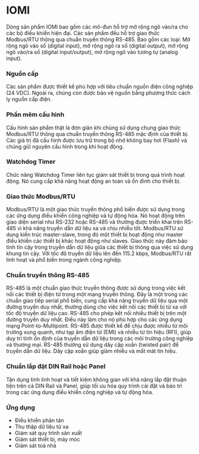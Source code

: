 # IOMI	
Dòng sản phẩm IOMI bao gồm các mô-đun hỗ trợ mở rộng ngõ vào/ra cho các bộ điều khiển hiện đại. Các sản phẩm đều hỗ trợ giao thức Modbus/RTU thông qua chuẩn truyền thông RS-485. Bao gồm các loại: Mở rộng ngõ vào số (digital input), mở rộng ngõ ra số (digital output), mở rộng ngõ vào/ra số (digital input/output), mở rộng ngõ vào tương tự (analog input).
### Nguồn cấp
Các sản phẩm được thiết kế phù hợp với tiêu chuẩn nguồn điện công nghiệp (24 VDC). Ngoài ra, chúng còn được bảo vệ nguồn bằng phương thức cách ly nguồn cấp điện.
### Phần mêm cấu hình
Cấu hình sản phẩm thật là đơn giản khi chúng sử dụng chung giao thức Modbus/RTU thông qua chuẩn truyền thông RS-485 mặc định của thiết bị. Các giá trị đã cấu hình được lưu trữ trong bộ nhớ không bay hơi (Flash) và chúng giữ nguyên cấu hình trong khi hoạt động.
### Watchdog Timer
Chức năng Watchdog Timer liên tục giám sát thiết bị trong quá trình hoạt động. Nó cung cấp khả năng hoạt động an toàn và ổn đinh cho thiết bị.
### Giao thức Modbus/RTU
Modbus/RTU là một giao thức truyền thông phổ biến được sử dụng trong các ứng dụng điều khiển công nghiệp và tự động hóa. Nó hoạt động trên giao diện serial như RS-232 hoặc RS-485 và thường được triển khai trên RS-485 vì khả năng truyền dẫn dữ liệu xa và chịu nhiễu tốt. Modbus/RTU sử dụng kiến trúc master-slave, trong đó một thiết bị hoạt động như master điều khiển các thiết bị khác hoạt động như slaves. Giao thức này đảm bảo tính tin cậy trong truyền dẫn dữ liệu giữa các thiết bị thông qua việc sử dụng khung tin cậy. Với tốc độ truyền dữ liệu lên đến 115.2 kbps, Modbus/RTU rất linh hoạt và phổ biến trong ngành công nghiệp.
### Chuẩn truyền thông RS-485
RS-485 là một chuẩn giao thức truyền thông được sử dụng trong việc kết nối các thiết bị điện tử trong một mạng truyền thông. Đây là một trong các chuẩn giao tiếp serial phổ biến, cung cấp khả năng truyền dữ liệu qua một đường truyền duy nhất, thường dùng cho việc kết nối các thiết bị từ xa với tốc độ truyền dữ liệu cao.
RS-485 cho phép kết nối nhiều thiết bị trên một đường truyền duy nhất. Điều này làm cho nó phù hợp cho các ứng dụng mạng Point-to-Multipoint.
RS-485 được thiết kế để chịu được nhiễu từ môi trường xung quanh, như tạp âm điện từ (EMI) và nhiễu từ tín hiệu (RFI), giúp duy trì tính ổn định của truyền dẫn dữ liệu trong các môi trường công nghiệp và thương mại. 
RS-485 thường sử dụng dây cặp xoắn (twisted pair) để truyền dẫn dữ liệu. Dây cặp xoắn giúp giảm nhiễu và mất mát tín hiệu.
### Chuẩn lắp đặt DIN Rail hoặc Panel
Tận dụng tính linh hoạt và tiết kiệm không gian với khả năng lắp đặt thuận tiện trên cả DIN Rail và Panel, giúp tối ưu hóa quy trình cài đặt và bảo trì trong các ứng dụng điều khiển công nghiệp và tự động hóa.
### Ứng dụng
-	Điều khiển phân tán
-	Thu thập dữ liệu từ xa
-	Giám sát quy trình sản xuất
-	Giám sát thiết bị, máy móc
-	Giám sát toà nhà
